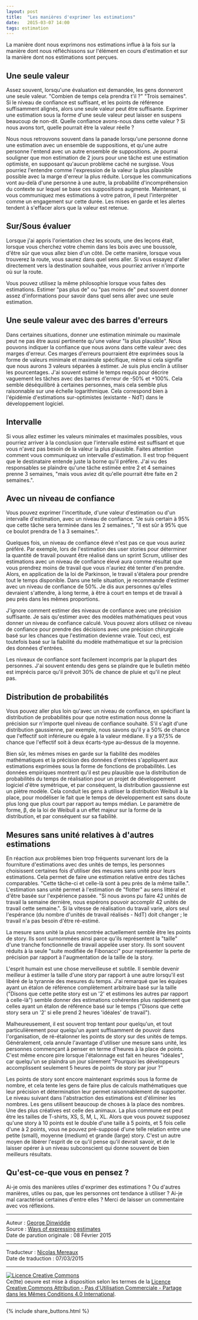 ```yaml
---
layout: post
title:  "Les manières d'exprimer les estimations"
date:   2015-03-07 14:00
tags: estimation
---
```


La manière dont nous exprimons nos estimations influe à la fois sur la manière dont nous réfléchissons sur l'élément en cours d'estimation et sur la manière dont nos estimations sont perçues.  

## Une seule valeur

Assez souvent, lorsqu'une évaluation est demandée, les gens donneront une seule valeur. "Combien de temps cela prendra t'il ?" "Trois semaines". Si le niveau de confiance est suffisant, et les points de référence suffisamment alignés, alors une seule valeur peut être suffisante. Exprimer une estimation sous la forme d'une seule valeur peut laisser en suspens beaucoup de non-dit. Quelle confiance avons-nous dans cette valeur ? Si nous avons tort, quelle pourrait être la valeur réelle ?  

Nous nous retrouvons souvent dans la panade lorsqu'une personne donne une estimation avec un ensemble de suppositions, et qu'une autre personne l'entend avec un autre ensemble de suppositions. Je pourrai souligner que mon estimation de 2 jours pour une tâche est une estimation optimiste, en supposant qu'aucun problème caché ne surgisse. Vous pourriez l'entendre comme l'expression de la valeur la plus plausible possible avec la marge d'erreur la plus réduite. Lorsque les communications vont au-delà d'une personne à une autre, la probabilité d'incompréhension du contexte sur lequel se base ces suppositions augmente. Maintenant, si vous communiquez mes estimations à votre patron, il peut l'interpréter comme un engagement sur cette durée. Les mises en garde et les alertes tendent à s'effacer alors que la valeur est retenue.  

## Sur/Sous évaluer

Lorsque j'ai appris l'orientation chez les scouts, une des leçons était, lorsque vous cherchez votre chemin dans les bois avec une boussole, d'être sûr que vous allez bien d'un côté. De cette manière, lorsque vous trouverez la route, vous saurez dans quel sens aller. Si vous essayez d'aller directement vers la destination souhaitée, vous pourriez arriver n'importe où sur la route.

Vous pouvez utilisez la même philosophie lorsque vous faites des estimations. Estimer "pas plus de" ou "pas moins de" peut souvent donner assez d'informations pour savoir dans quel sens aller avec une seule estimation.

## Une seule valeur avec des barres d'erreurs

Dans certaines situations, donner une estimation minimale ou maximale peut ne pas être aussi pertinente qu'une valeur "la plus plausible". Nous pouvons indiquer la confiance que nous avons dans cette valeur avec des marges d'erreur. Ces marges d'erreurs pourraient être exprimées sous la forme de valeurs minimale et maximale spécifique, même si cela signifie que nous aurons 3 valeurs séparées à estimer. Je suis plus enclin à utiliser les pourcentages. J'ai souvent estimé le temps requis pour décrire vaguement les tâches avec des barres d'erreur de -50% et +100%. Cela semble déséquilibré à certaines personnes, mais cela semble plus raisonnable sur une échelle logarithmique. Cela correspond bien à l'épidémie d'estimations sur-optimistes (existante - NdT) dans le développement logiciel.  

## Intervalle

Si vous allez estimer les valeurs minimales et maximales possibles, vous pourriez arriver à la conclusion que l'intervalle estimé est suffisant et que vous n'avez pas besoin de la valeur la plus plausible. Faites attention comment vous communiquez un intervalle d'estimation. Il est trop fréquent que le destinataire entende juste la borne qu'il préfère. J'ai vu des responsables se plaindre qu'une tâche estimée entre 2 et 4 semaines prenne 3 semaines, "mais vous aviez dit qu'elle pourrait être faite en 2 semaines.".

## Avec un niveau de confiance

Vous pouvez exprimer l'incertitude, d'une valeur d'estimation ou d'un intervalle d'estimation, avec un niveau de confiance. "Je suis certain à 95% que cette tâche sera terminée dans les 2 semaines.", "Il est sûr à 95% que ce boulot prendra de 1 à 3 semaines.".  

Quelques fois, un niveau de confiance élevé n'est pas ce que vous auriez préféré. Par exemple, lors de l'estimation des user stories pour déterminer la quantité de travail pouvant être réalisé dans un sprint Scrum, utiliser des estimations avec un niveau de confiance élevé aura comme résultat que vous prendrez moins de travail que vous n'auriez été tenter d'en prendre. Alors, en application de la loi de Parkinson, le travail s'étalera pour prendre tout le temps disponible. Dans une telle situation, je recommande d'estimer avec un niveau de confiance de 50%. Je dis aux personnes qu'elles devraient s'attendre, à long terme, à être à court en temps et de travail à peu près dans les mêmes proportions.  

J'ignore comment estimer des niveaux de confiance avec une précision suffisante. Je sais qu'estimer avec des modèles mathématiques peut vous donner un niveau de confiance calculé. Vous pouvez alors utilisez ce niveau de confiance pour prendre des décisions avec une précision chirurgicale basé sur les chances que l'estimation devienne vraie.  Tout ceci, est toutefois basé sur la fiabilité du modèle mathématique et sur la précision des données d'entrées.  

Les niveaux de confiance sont facilement incompris par la plupart des personnes. J'ai souvent entendu des gens se plaindre que le bulletin météo est imprécis parce qu'il prévoit 30% de chance de pluie et qu'il ne pleut pas.  

## Distribution de probabilités

Vous pouvez aller plus loin qu'avec un niveau de confiance, en spécifiant la distribution de probabilités pour que notre estimation nous donne la précision sur n'importe quel niveau de confiance souhaité. S'il s'agit d'une distribution gaussienne, par exemple, nous savons qu'il y a 50% de chance que l'effectif soit inférieure ou égale à la valeur médiane. Il y a 97,5% de chance que l'effectif soit à deux écarts-type au-dessus de la moyenne.  

Bien sûr, les mêmes mises en garde sur la fiabilité des modèles mathématiques et la précision des données d'entrées s'appliquent aux estimations exprimées sous la forme de fonctions de probabilités. Les données empiriques montrent qu'il est peu plausible que la distribution de probabilités du temps de réalisation pour un projet de développement logiciel d'être symétrique, et par conséquent, la distribution gaussienne est un piètre modèle. Cela conduit les gens à utiliser la distribution Weibull à la place, pour modéliser le fait que le temps de développement est sans doute plus long que plus court par rapport au temps médian. Le paramètre de forme, β, de la loi de Weibull a un effet majeur sur la forme de la distribution, et par conséquent sur sa fiabilité.  

## Mesures sans unité relatives à d'autres estimations

En réaction aux problèmes bien trop fréquents survenant lors de la fourniture d'estimations avec des unités de temps, les personnes choisissent certaines fois d'utiliser des mesures sans unité pour leurs estimations. Cela permet de faire une estimation relative entre des tâches comparables. "Cette tâche-ci et celle-là sont à peu près de la même taille.". L'estimation sans unité permet à l'estimation de "flotter" au sens littéral et d'être basée sur l'expérience passée. "Si nous avons pu faire 42 unités de travail la semaine dernière, nous espérons pouvoir accomplir 42 unités de travail cette semaine.". Si la vitesse de réalisation du travail varie, alors seul l'espérance (du nombre d'unités de travail réalisés - NdT) doit changer ; le travail n'a pas besoin d'être ré-estimé.  

La mesure sans unité la plus rencontrée actuellement semble être les points de story. Ils sont surnommées ainsi parce qu'ils représentent la "taille" d'une tranche fonctionnelle de travail appelée user story. Ils sont souvent réduits à la seule "suite modifiée de Fibonacci" pour représenter la perte de précision par rapport à l'augmentation de la taille de la story.  

L'esprit humain est une chose merveilleuse et subtile. Il semble devenir meilleur à estimer la taille d'une story par rapport à une autre lorsqu'il est libéré de la tyrannie des mesures du temps. J'ai remarqué que les équipes ayant un étalon de référence complètement arbitraire basé sur la taille ("Disons que cette petite story est un '2' et estimons les autres par rapport à celle-là") semble donner des estimations cohérentes plus rapidement que celles ayant un étalon de référence basé sur le temps ("Disons que cette story sera un '2' si elle prend 2 heures 'idéales' de travail").  

Malheureusement, il est souvent trop tentant pour quelqu'un, et tout particulièrement pour quelqu'un ayant suffisamment de pouvoir dans l'organisation, de ré-étalonner les points de story sur des unités de temps. Généralement, cela annule l'avantage d'utiliser une mesure sans unité, les personnes commençant à penser en terme d'heures à la place de points. C'est même encore pire lorsque l'étalonnage est fait en heures "idéales", car quelqu'un se plaindra un jour sûrement "Pourquoi les développeurs accomplissent seulement 5 heures de points de story par jour ?" <sigh>  

Les points de story sont encore maintenant exprimés sous la forme de nombre, et cela tente les gens de faire plus de calculs mathématiques que leur précision et détermination leur permet raisonnablement de supporter. Le niveau suivant dans l'abstraction des estimations est d'éliminer les nombres. Les gens utilisent beaucoup de choses à la place des nombres. Une des plus créatives est celle des animaux. La plus commune est peut être les tailles de T-shirts, XS, S, M, L, XL. Alors que vous pouvez supposez qu'une story à 10 points est le double d'une taille à 5 points, et 5 fois celle d'une à 2 points, vous ne pouvez pré-supposé d'une telle relation entre une petite (small), moyenne (medium) et grande (large) story. C'est un autre moyen de libérer l'esprit de ce qu'il pense qu'il devrait savoir, et de le laisser opérer à un niveau subconscient qui donne souvent de bien meilleurs résultats.  


## Qu'est-ce-que vous en pensez ?

Ai-je omis des manières utiles d'exprimer des estimations ? Ou d'autres manières, utiles ou pas, que les personnes ont tendance à utiliser ? Ai-je mal caractérisé certaines d'entre elles ? Merci de laisser un commentaire avec vos réflexions.

---
Auteur : [George Dinwiddie](http://blog.gdinwiddie.com/about/)  
Source : [Ways of expressing estimates](http://blog.gdinwiddie.com/2015/02/08/ways-of-expressing-estimates/)  
Date de parution originale : 08 Février 2015  

---
Traducteur : [Nicolas Mereaux](http://www.les-traducteurs-agiles.org/traducteurs/)  
Date de traduction : 07/03/2015  

---

<a rel="license" href="http://creativecommons.org/licenses/by-nc-sa/4.0/"><img alt="Licence Creative Commons" style="border-width:0" src="http://i.creativecommons.org/l/by-nc-sa/4.0/88x31.png" /></a><br />Ce(tte) oeuvre est mise à disposition selon les termes de la <a rel="license" href="http://creativecommons.org/licenses/by-nc-sa/4.0/">Licence Creative Commons Attribution - Pas d'Utilisation Commerciale - Partage dans les Mêmes Conditions 4.0 International</a>.

---

{% include share_buttons.html %}
